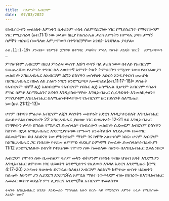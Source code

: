 ```yaml
---
title:  በእምነት አብርሃም
date:  07/03/2022
---
```


የዕብራውያን መልዕክት እምነትን ሲተረጉም ተስፋ ስለምናደርገው ነገር የሚያስረግጥ የማናየውንም ነገር የሚያስረዳ (ዕብ.11:1) ነው ይላል። ከዚያ ከእስራኤል ታሪክ እምነትን በምሳሌ ያሳዩ ታማኝ ሰዎችን ዝርዝር በመግለጽ እምታቸውን በተግባሮቻቸው እንዴት እንደገለጹ ያሳያል።

`ዕብ.11:1-19ን ያንብቡ። የዕምነት ጀግኖቹ በተግባር ያሳዩትና ምሳሌ የሆኑት እንዴት ነበር?  እምነታቸውን  _`

ምናልባትም አብርሃም በዚህ ምዕራፍ ውስጥ እጅግ ወሳኙ ባለ ታሪክ ነው። በተለይ የአብርሃም የመጨረሻው የእምነት ተግባር ስለ እውነተኛ እምነት ትልቅ ትምህርትን የሚሰጥ ነው። የዕብራውያን መልዕክት እግዚአብሔር ለአብርሃም ልጁን ይስሃቅን መስዋዕት አድርጎ እንዲያቀርብ መጠየቁ በእግዚአብሔር በኩል ልክ ያልሆነ ነገርን እንደሚያሳይ አመላክቷል(ዕብ.11:17-18)። ይስሐቅ የአብርሃም ብቸኛ ልጅ አልነበረም። የአብርሃም የበኩር ልጅ እስማኤል ቢሆንም አብርሃም የሳራን ምክር ሰምቶ እስማኤልንና እናቱን እንዲያስወጣቸው እግዚአብሔር ሲፈቅድለት እንመለከታለን። ምክንያቱም እግዚአብሔር ስለሚጠነቀቅላቸውና የአብርሃም ዘር በይስሃቅ ስለሚጠራ ነው(ዘፍ.21:12-13)።

ሆኖም በቀጣዩ ምዕራፍ አብርሃም ልጁን ይስሃቅን መስዋዕት አድርጎ እንዲያቀርብለት እግዚአብሔር ይጠይቀዋል። በዘፍጥረት 22 እግዚአብሔር ያዘዘው ነገር በዘፍጥረት 12-21 ላይ እግዚአብሔር የገባቸውን ቃላት በግልጽ የሚቃረን ይመስላል። የዕብራውን መልዕክት ሲደመደም አብርሃም ይስሃቅን ከሰዋው በኋላ እግዚአብሔር እንደሚያስነሳው በማመን እንቆቅልሹን እንደፈታው በመናገር ይደመድማል። ይህ አስደናቂ ነው ምክንያቱም ማንም ገና ከሞት አልተነሳም ነበር። ሆኖም አብርሃም ከእግዚአብሔር ጋር የነበረው የቀደመ ልምምድ ወደዚያ ድምዳሜ የመራው ይመስላል።ዕብራውያን 11:12 እንደሚገልጸው ይስሃቅ የተጸነሰው የሞተን ሰው ከመሰለው ከአንዱ በእግዚአብሔር ኃይል ነበር።

አብርሃም የሞተን ሰው ቢመስልም ሳራም መካን ብትሆንም በተስፋ የብዙ ህዝብ አባት እንደሚሆን እግዚአብሔር ለሞተው ነገር ህይወትን እንደሚሰጥና የሌለውን እንዳለ አድርጎ እንደሚጠራ (ሮሜ 4:17-20) እንዳመነ ጳውሎስ ይናገራል።ስለዚህ አብርሃም ለይስሃቅ ከሞተው ውስጥ ህይወትን ከሰጠው አሁንም ያን ሊያደርግ እንደሚችል አምኗል ማለት ነው።ቀደም ብሎ በነበረው በእግዚአብሔር አመራር ውስጥ ወደፊት ምን ሊያደርግ እንደሚችል አብርሃም ተመለከተ።

`ትላንት እግዚአብሔር እንዴት እንደመራን ማሰላሰል አሁን በርሱ ላይ የሚኖረንን እምነት ሁኔታ የሚወስነው እንዴት ነው?`